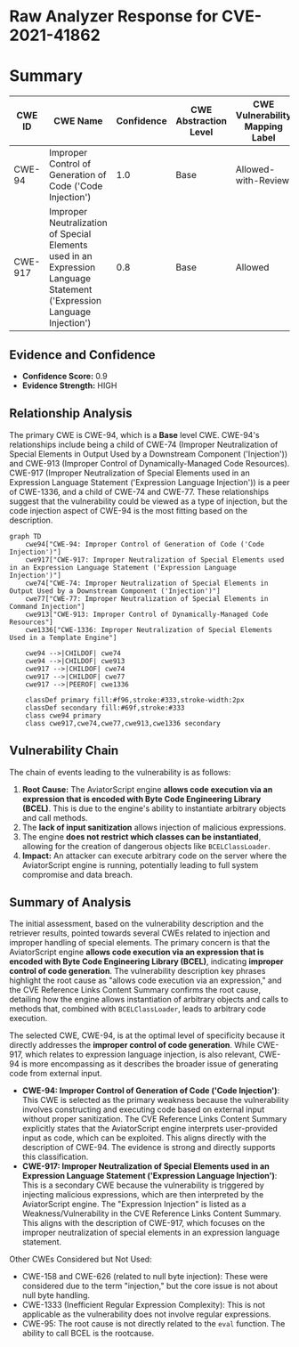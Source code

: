 # Raw Analyzer Response for CVE-2021-41862

# Summary
| CWE ID | CWE Name | Confidence | CWE Abstraction Level | CWE Vulnerability Mapping Label | CWE-Vulnerability Mapping Notes |
|---|---|---|---|---|---|
| CWE-94 | Improper Control of Generation of Code ('Code Injection') | 1.0 | Base | Allowed-with-Review | Primary CWE |
| CWE-917 | Improper Neutralization of Special Elements used in an Expression Language Statement ('Expression Language Injection') | 0.8 | Base | Allowed | Secondary Candidate |

## Evidence and Confidence

*   **Confidence Score:** 0.9
*   **Evidence Strength:** HIGH

## Relationship Analysis
The primary CWE is CWE-94, which is a **Base** level CWE. CWE-94's relationships include being a child of CWE-74 (Improper Neutralization of Special Elements in Output Used by a Downstream Component ('Injection')) and CWE-913 (Improper Control of Dynamically-Managed Code Resources). CWE-917 (Improper Neutralization of Special Elements used in an Expression Language Statement ('Expression Language Injection')) is a peer of CWE-1336, and a child of CWE-74 and CWE-77. These relationships suggest that the vulnerability could be viewed as a type of injection, but the code injection aspect of CWE-94 is the most fitting based on the description.

```mermaid
graph TD
    cwe94["CWE-94: Improper Control of Generation of Code ('Code Injection')"]
    cwe917["CWE-917: Improper Neutralization of Special Elements used in an Expression Language Statement ('Expression Language Injection')"]
    cwe74["CWE-74: Improper Neutralization of Special Elements in Output Used by a Downstream Component ('Injection')"]
    cwe77["CWE-77: Improper Neutralization of Special Elements in Command Injection"]
    cwe913["CWE-913: Improper Control of Dynamically-Managed Code Resources"]
    cwe1336["CWE-1336: Improper Neutralization of Special Elements Used in a Template Engine"]

    cwe94 -->|CHILDOF| cwe74
    cwe94 -->|CHILDOF| cwe913
    cwe917 -->|CHILDOF| cwe74
    cwe917 -->|CHILDOF| cwe77
    cwe917 -->|PEEROF| cwe1336
    
    classDef primary fill:#f96,stroke:#333,stroke-width:2px
    classDef secondary fill:#69f,stroke:#333
    class cwe94 primary
    class cwe917,cwe74,cwe77,cwe913,cwe1336 secondary
```

## Vulnerability Chain
The chain of events leading to the vulnerability is as follows:
1.  **Root Cause:** The AviatorScript engine **allows code execution via an expression that is encoded with Byte Code Engineering Library (BCEL)**. This is due to the engine's ability to instantiate arbitrary objects and call methods.
2.  The **lack of input sanitization** allows injection of malicious expressions.
3.  The engine **does not restrict which classes can be instantiated**, allowing for the creation of dangerous objects like `BCELClassLoader`.
4.  **Impact:** An attacker can execute arbitrary code on the server where the AviatorScript engine is running, potentially leading to full system compromise and data breach.

## Summary of Analysis
The initial assessment, based on the vulnerability description and the retriever results, pointed towards several CWEs related to injection and improper handling of special elements. The primary concern is that the AviatorScript engine **allows code execution via an expression that is encoded with Byte Code Engineering Library (BCEL)**, indicating **improper control of code generation**. The vulnerability description key phrases highlight the root cause as "allows code execution via an expression," and the CVE Reference Links Content Summary confirms the root cause, detailing how the engine allows instantiation of arbitrary objects and calls to methods that, combined with `BCELClassLoader`, leads to arbitrary code execution.

The selected CWE, CWE-94, is at the optimal level of specificity because it directly addresses the **improper control of code generation**. While CWE-917, which relates to expression language injection, is also relevant, CWE-94 is more encompassing as it describes the broader issue of generating code from external input.

*   **CWE-94: Improper Control of Generation of Code ('Code Injection')**: This CWE is selected as the primary weakness because the vulnerability involves constructing and executing code based on external input without proper sanitization. The CVE Reference Links Content Summary explicitly states that the AviatorScript engine interprets user-provided input as code, which can be exploited. This aligns directly with the description of CWE-94. The evidence is strong and directly supports this classification.
*   **CWE-917: Improper Neutralization of Special Elements used in an Expression Language Statement ('Expression Language Injection')**: This is a secondary CWE because the vulnerability is triggered by injecting malicious expressions, which are then interpreted by the AviatorScript engine. The "Expression Injection" is listed as a Weakness/Vulnerability in the CVE Reference Links Content Summary. This aligns with the description of CWE-917, which focuses on the improper neutralization of special elements in an expression language statement.

Other CWEs Considered but Not Used:

*   CWE-158 and CWE-626 (related to null byte injection): These were considered due to the term "injection," but the core issue is not about null byte handling.
*   CWE-1333 (Inefficient Regular Expression Complexity): This is not applicable as the vulnerability does not involve regular expressions.
*   CWE-95: The root cause is not directly related to the `eval` function. The ability to call BCEL is the rootcause.